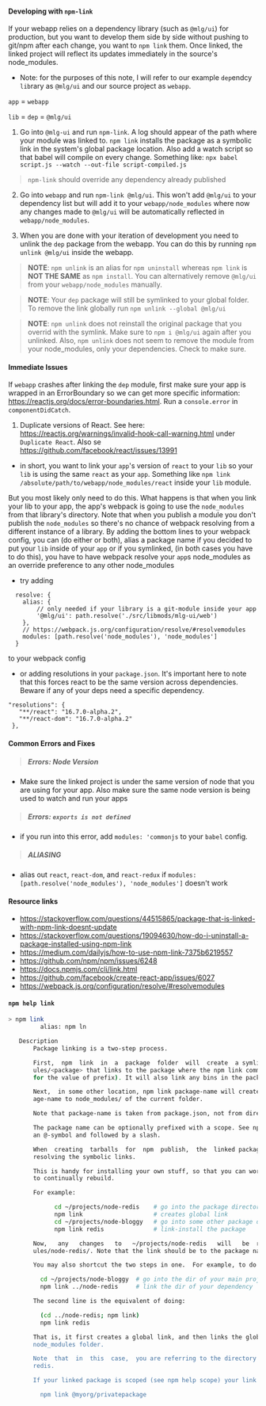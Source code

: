 #### Developing with `npm-link`
If your webapp relies on a dependency library (such as `@mlg/ui`) for production, but you want to develop them side by side
without pushing to git/npm after each change, you want to `npm link` them. Once linked, the linked project will reflect its updates
immediately in the source's node_modules.

* Note: for the purposes of this note, I will refer to our example `dep`endcy `lib`rary as `@mlg/ui` and our source project as `webapp`.

`app` = `webapp`

`lib` = `dep` = `@mlg/ui`


1. Go into `@mlg-ui` and run `npm-link`. A log should appear of the path where your module was linked to. `npm link` installs the package as a symbolic link in the system's global package location.
 Also add a watch script so that babel will compile on every change. Something like: `npx babel script.js --watch --out-file script-compiled.js`
 
 > `npm-link` should override any dependency already published

2. Go into `webapp` and run `npm-link @mlg/ui`. This won't add `@mlg/ui` to your dependency list but will add it 
to your `webapp/node_modules` where now any changes made to `@mlg/ui` will be automatically reflected in 
`webapp/node_modules`.

3. When you are done with your iteration of development you need to unlink the `dep` package from the webapp. You can do this 
by running `npm unlink @mlg/ui` inside the webapp. 
> **NOTE**: `npm unlink` is an alias for `npm uninstall` whereas `npm link`
is **NOT THE SAME** as `npm install`. You can alternatively remove `@mlg/ui` from your `webapp/node_modules` manually.

> **NOTE**: Your `dep` package will still be symlinked to your global folder. To remove the link globally run `npm unlink --global @mlg/ui`

> **NOTE**: `npm unlink` does not reinstall the original package that you overrid with the symlink. Make sure to `npm i @mlg/ui` again after you unlinked. Also, 
>`npm unlink` does not seem to remove the module from your node_modules, only your dependencies. Check to make sure.  
 
#### Immediate Issues
If `webapp` crashes after linking the `dep` module, first make sure your app is wrapped in an ErrorBoundary so we can get
more specific information: https://reactjs.org/docs/error-boundaries.html. Run a `console.error` in `componentDidCatch`.

1. Duplicate versions of React. See here: https://reactjs.org/warnings/invalid-hook-call-warning.html under `Duplicate React`. Also
se https://github.com/facebook/react/issues/13991

- in short, you want to link your `app`'s version of `react` to your `lib` so your `lib` is using the same `react` as your `app`.
Something like `npm link /absolute/path/to/webapp/node_modules/react` inside your `lib` module. 

But you most likely only need to do this. What happens is that when you link your lib to your app, the app's webpack is going to 
use the `node_modules` from that library's directory. Note that when you publish a module you don't publish the `node_modules` 
so there's no chance of webpack resolving from a different instance of a library. By adding the bottom lines to your webpack config,
you can (do either or both), alias a package name if you decided to put your `lib` inside of your `app` or if you symlinked, (in both
cases you have to do this), you have to have webpack resolve your `app`s node_modules as an override preference to any other node_modules 

- try adding 
```  
  resolve: {
    alias: {
        // only needed if your library is a git-module inside your app  
        '@mlg/ui': path.resolve('./src/libmods/mlg-ui/web')
    },
    // https://webpack.js.org/configuration/resolve/#resolvemodules
    modules: [path.resolve('node_modules'), 'node_modules']
  }
``` 
to your webpack config
                  
- or adding resolutions in your `package.json`. It's important here to note that this forces react to be the same version across
 dependencies. Beware if any of your deps need a specific dependency.
 
```  
"resolutions": {
   "**/react": "16.7.0-alpha.2",
   "**/react-dom": "16.7.0-alpha.2"
 },
```

#### Common Errors and Fixes
> ##### Errors: Node Version
- Make sure the linked project is under the same version of node that you are using for your app. Also make sure the same node version is being used to watch and run your apps

> ##### Errors: `exports is not defined`
- if you run into this error, add `modules: 'commonjs` to your `babel` config. 

> ##### ALIASING
- alias out `react`, `react-dom`, and `react-redux` if `modules: [path.resolve('node_modules'), 'node_modules']` doesn't work
  
#### Resource links
* https://stackoverflow.com/questions/44515865/package-that-is-linked-with-npm-link-doesnt-update
* https://stackoverflow.com/questions/19094630/how-do-i-uninstall-a-package-installed-using-npm-link
* https://medium.com/dailyjs/how-to-use-npm-link-7375b6219557
* https://github.com/npm/npm/issues/6248
* https://docs.npmjs.com/cli/link.html
* https://github.com/facebook/create-react-app/issues/6027
* https://webpack.js.org/configuration/resolve/#resolvemodules

#### `npm help link`
```bash
> npm link
         alias: npm ln

   Description
       Package linking is a two-step process.

       First,  npm  link  in  a  package  folder  will  create  a symlink in the global folder {prefix}/lib/node_mod-
       ules/<package> that links to the package where the npm link command was executed. (see  npm-config  npm-config
       for the value of prefix). It will also link any bins in the package to {prefix}/bin/{name}.

       Next,  in some other location, npm link package-name will create a symbolic link from globally-installed pack-
       age-name to node_modules/ of the current folder.

       Note that package-name is taken from package.json, not from directory name.

       The package name can be optionally prefixed with a scope. See npm help scope.  The scope must be  preceded  by
       an @-symbol and followed by a slash.

       When  creating  tarballs  for  npm  publish,  the  linked packages are "snapshotted" to their current state by
       resolving the symbolic links.

       This is handy for installing your own stuff, so that you can work on it and test it iteratively without having
       to continually rebuild.

       For example:

             cd ~/projects/node-redis    # go into the package directory
             npm link                    # creates global link
             cd ~/projects/node-bloggy   # go into some other package directory.
             npm link redis              # link-install the package

       Now,   any   changes   to   ~/projects/node-redis   will   be  reflected  in  ~/projects/node-bloggy/node_mod-
       ules/node-redis/. Note that the link should be to the package name, not the directory name for that package.

       You may also shortcut the two steps in one.  For example, to do the above use-case in a shorter way:

         cd ~/projects/node-bloggy  # go into the dir of your main project
         npm link ../node-redis     # link the dir of your dependency

       The second line is the equivalent of doing:

         (cd ../node-redis; npm link)
         npm link redis

       That is, it first creates a global link, and then links the global installation  target  into  your  project's
       node_modules folder.

       Note  that  in  this  case,  you are referring to the directory name, node-redis, rather than the package name
       redis.

       If your linked package is scoped (see npm help scope) your link command must include that scope, e.g.

         npm link @myorg/privatepackage


```
